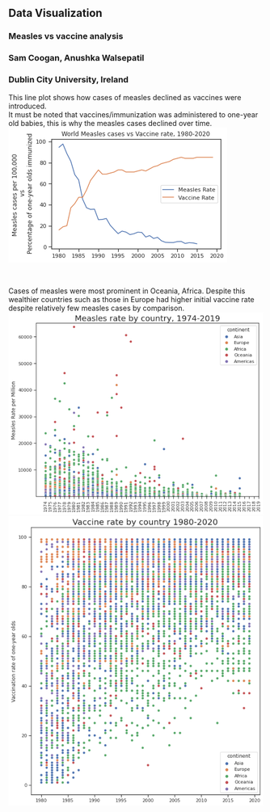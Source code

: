 ## Data Visualization 

### Measles vs vaccine analysis <br>
### Sam Coogan, Anushka Walsepatil <br>
### Dublin City University, Ireland <br>

This line plot shows how cases of measles declined as vaccines were introduced. <br>
It must be noted that vaccines/immunization was administered to one-year old babies, this is why the measles cases declined over time. 
![mealsles vs vaccines](/res/world_measles_vs_vaccine.png)




<br>


Cases of measles were most prominent in Oceania, Africa. Despite this wealthier countries such as those in Europe had higher initial vaccine rate despite relatively few measles cases by comparison.
<br>
![measles by country](/res/measles_by_country.png)
<br>
![vaccine by country](/res/vaccine_by_country.png)



